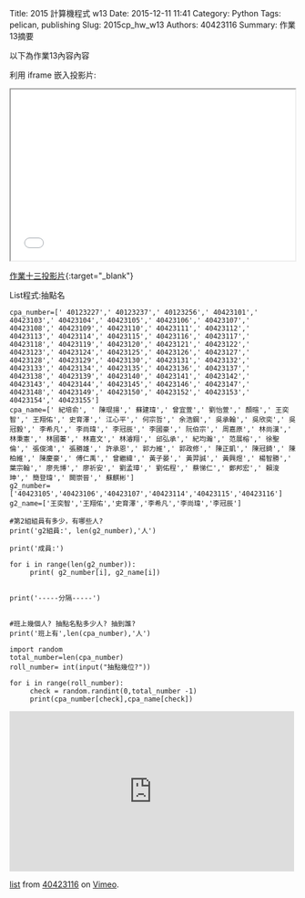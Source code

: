 Title: 2015 計算機程式 w13
Date: 2015-12-11 11:41
Category: Python
Tags: pelican, publishing
Slug: 2015cp_hw_w13
Authors: 40423116
Summary: 作業13摘要

以下為作業13內容內容

利用 iframe 嵌入投影片:

<iframe src="40423116_cp_w13_p.html" width="500" height="300"></iframe>

[作業十三投影片](40423116_cp_w13_p.html){:target="_blank"}

List程式:抽點名

    cpa_number=[' 40123227',' 40123237',' 40123256',' 40423101',' 40423103',' 40423104',' 40423105',' 40423106',' 40423107',' 40423108',' 40423109',' 40423110',' 40423111',' 40423112',' 40423113',' 40423114',' 40423115',' 40423116',' 40423117',' 40423118',' 40423119',' 40423120',' 40423121',' 40423122',' 40423123',' 40423124',' 40423125',' 40423126',' 40423127',' 40423128',' 40423129',' 40423130',' 40423131',' 40423132',' 40423133',' 40423134',' 40423135',' 40423136',' 40423137',' 40423138',' 40423139',' 40423140',' 40423141',' 40423142',' 40423143',' 40423144',' 40423145',' 40423146',' 40423147',' 40423148',' 40423149',' 40423150',' 40423152',' 40423153',' 40423154',' 40423155']
    cpa_name=[' 紀培俞', ' 陳琨揚',' 蘇建瑋',' 曾宜萱',' 劉怡萱',' 顏暄',' 王奕智',' 王翔佑',' 史育澤',' 江心平',' 何宗哲',' 余浩鋼',' 吳承翰',' 吳欣奕',' 吳冠毅',' 李希凡',' 李尚瑋',' 李冠辰',' 李國豪',' 阮伯宗',' 周嘉原',' 林尚漢',' 林秉憲',' 林國蓁',' 林嘉文',' 林濬翔',' 邱弘承',' 紀均瀚',' 范展榕',' 徐聖倫',' 張俊鴻',' 張勝雄',' 許承恩',' 郭力維',' 郭政修',' 陳正凱',' 陳冠錡',' 陳柏維',' 陳慶豪',' 傅仁禹',' 曾繼緯',' 黃子晏',' 黃羿誠',' 黃興煜',' 楊智勝',' 葉宗翰',' 廖先博',' 廖祈安',' 劉孟璋',' 劉佑程',' 蔡悌仁',' 鄭邦宏',' 賴浚珅',' 簡登瑋',' 闕崇晉',' 蘇麒彬']
    g2_number=['40423105','40423106','40423107','40423114','40423115','40423116']
    g2_name=['王奕智','王翔佑','史育澤','李希凡','李尚瑋','李冠辰']

    #第2組組員有多少，有哪些人?
    print('g2組員:', len(g2_number),'人')

    print('成員:')

    for i in range(len(g2_number)):
         print( g2_number[i], g2_name[i])


    print('-----分隔-----') 


    #班上幾個人? 抽點名點多少人? 抽到誰?
    print('班上有',len(cpa_number),'人')

    import random
    total_number=len(cpa_number)
    roll_number= int(input("抽點幾位?"))

    for i in range(roll_number):
         check = random.randint(0,total_number -1)
         print(cpa_number[check],cpa_name[check])


<iframe src="https://player.vimeo.com/video/151022090" width="500" height="281" frameborder="0" webkitallowfullscreen mozallowfullscreen allowfullscreen></iframe>
<p><a href="https://vimeo.com/151022090">list</a> from <a href="https://vimeo.com/user47573583">40423116</a> on <a href="https://vimeo.com">Vimeo</a>.</p>